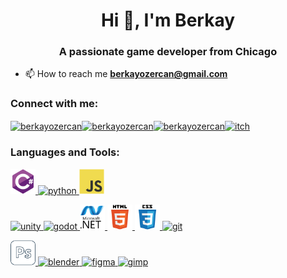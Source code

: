 <h1 align="center">Hi 👋, I'm Berkay</h1>
<h3 align="center">A passionate game developer from Chicago</h3>

- 📫 How to reach me **berkayozercan@gmail.com**


<h3 align="left">Connect with me:</h3>
<p align="left"><a href="https://twitter.com/berkayozercan" target="blank"><img align="center" src="https://raw.githubusercontent.com/rahuldkjain/github-profile-readme-generator/master/src/images/icons/Social/twitter.svg" alt="berkayozercan" height="30" width="40" /></a><a href="https://linkedin.com/in/berkayozercan" target="blank"><img align="center" src="https://raw.githubusercontent.com/rahuldkjain/github-profile-readme-generator/master/src/images/icons/Social/linked-in-alt.svg" alt="berkayozercan" height="30" width="40" /></a><a href="https://www.youtube.com/channel/UCZ1jC8N0TiU6yj34eSAtRfA" target="blank"><img align="center" src="https://upload.wikimedia.org/wikipedia/commons/thumb/0/09/YouTube_full-color_icon_%282017%29.svg/120px-YouTube_full-color_icon_%282017%29.svg.png" alt="berkayozercan" height="30" width="40" /></a><a href="https://belatedadventure.itch.io/" target="blank"><img align="center" src="https://static.itch.io/images/app-icon.svg" alt="itch" height="30" width="35" /></a>
</p>

<h3 align="left">Languages and Tools:</h3>
<p align="left">

<a href="https://www.w3schools.com/cs/" target="_blank" rel="noreferrer"> <img src="https://raw.githubusercontent.com/devicons/devicon/master/icons/csharp/csharp-original.svg" alt="csharp" width="40" height="40"/><a href="https://www.python.org/" target="_blank" rel="noreferrer"> <img src="https://upload.wikimedia.org/wikipedia/commons/thumb/c/c3/Python-logo-notext.svg/115px-Python-logo-notext.svg.png" alt="python" width="40" height="40"/><a href="https://developer.mozilla.org/en-US/docs/Web/JavaScript" target="_blank" rel="noreferrer"> <img src="https://raw.githubusercontent.com/devicons/devicon/master/icons/javascript/javascript-original.svg" alt="javascript" width="40" height="40"/> </a>

<a href="https://unity.com/" target="_blank" rel="noreferrer"> <img src="https://www.vectorlogo.zone/logos/unity3d/unity3d-icon.svg" alt="unity" width="40" height="40"/> </a><a href="https://godotengine.org/" target="_blank" rel="noreferrer"> <img src="https://upload.wikimedia.org/wikipedia/commons/thumb/5/5a/Godot_logo.svg/799px-Godot_logo.svg.png" alt="godot" width="80" height="40"/></a><a href="https://dotnet.microsoft.com/" target="_blank" rel="noreferrer"> <img src="https://raw.githubusercontent.com/devicons/devicon/master/icons/dot-net/dot-net-original-wordmark.svg" alt="dotnet" width="40" height="40"/> </a><a href="https://www.w3.org/html/" target="_blank" rel="noreferrer"> <img src="https://raw.githubusercontent.com/devicons/devicon/master/icons/html5/html5-original-wordmark.svg" alt="html5" width="40" height="40"/> </a><a href="https://www.w3schools.com/css/" target="_blank" rel="noreferrer"> <img src="https://raw.githubusercontent.com/devicons/devicon/master/icons/css3/css3-original-wordmark.svg" alt="css3" width="40" height="40"/> </a><a href="https://git-scm.com/" target="_blank" rel="noreferrer"> <img src="https://www.vectorlogo.zone/logos/git-scm/git-scm-icon.svg" alt="git" width="40" height="40"/></a>

<a href="https://www.photoshop.com/en" target="_blank" rel="noreferrer"> <img src="https://raw.githubusercontent.com/devicons/devicon/master/icons/photoshop/photoshop-line.svg" alt="photoshop" width="40" height="40"/> </a> <a href="https://www.blender.org/" target="_blank" rel="noreferrer"> <img src="https://download.blender.org/branding/community/blender_community_badge_white.svg" alt="blender" width="40" height="40"/> </a><a href="https://www.figma.com/" target="_blank" rel="noreferrer"> <img src="https://www.vectorlogo.zone/logos/figma/figma-icon.svg" alt="figma" width="40" height="40"/> </a> <a href="https://www.gimp.org/" target="_blank" rel="noreferrer"> <img src="https://upload.wikimedia.org/wikipedia/commons/thumb/4/45/The_GIMP_icon_-_gnome.svg/316px-The_GIMP_icon_-_gnome.svg.png" alt="gimp" width="40" height="40"/> </a>
</p>
